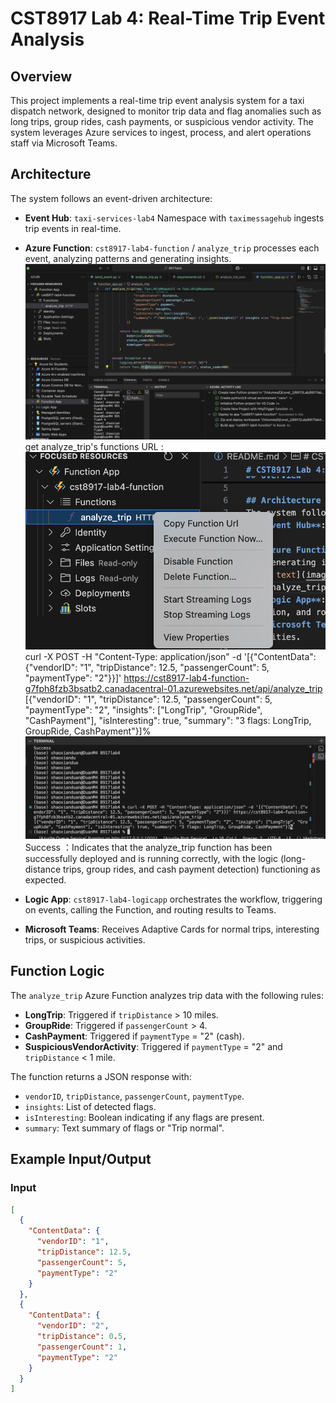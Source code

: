 # CST8917 Lab 4: Real-Time Trip Event Analysis

## Overview
This project implements a real-time trip event analysis system for a taxi dispatch network, designed to monitor trip data and flag anomalies such as long trips, group rides, cash payments, or suspicious vendor activity. The system leverages Azure services to ingest, process, and alert operations staff via Microsoft Teams.

## Architecture
The system follows an event-driven architecture:
- **Event Hub**: `taxi-services-lab4` Namespace with `taximessagehub` ingests trip events in real-time.

- **Azure Function**: `cst8917-lab4-function` / `analyze_trip` processes each event, analyzing patterns and generating insights.
![alt text](image.png)
get analyze_trip's functions URL :
![alt text](image-1.png)
curl -X POST -H "Content-Type: application/json" -d '[{"ContentData": {"vendorID": "1", "tripDistance": 12.5, "passengerCount": 5, "paymentType": "2"}}]' https://cst8917-lab4-function-g7fph8fzb3bsatb2.canadacentral-01.azurewebsites.net/api/analyze_trip
[{"vendorID": "1", "tripDistance": 12.5, "passengerCount": 5, "paymentType": "2", "insights": ["LongTrip", "GroupRide", "CashPayment"], "isInteresting": true, "summary": "3 flags: LongTrip, GroupRide, CashPayment"}]% 
![alt text](image-2.png)
Success ：Indicates that the analyze_trip function has been successfully deployed and is running correctly, with the logic (long-distance trips, group rides, and cash payment detection) functioning as expected.
- **Logic App**: `cst8917-lab4-logicapp` orchestrates the workflow, triggering on events, calling the Function, and routing results to Teams.
- **Microsoft Teams**: Receives Adaptive Cards for normal trips, interesting trips, or suspicious activities.

## Function Logic
The `analyze_trip` Azure Function analyzes trip data with the following rules:
- **LongTrip**: Triggered if `tripDistance` > 10 miles.
- **GroupRide**: Triggered if `passengerCount` > 4.
- **CashPayment**: Triggered if `paymentType` = "2" (cash).
- **SuspiciousVendorActivity**: Triggered if `paymentType` = "2" and `tripDistance` < 1 mile.

The function returns a JSON response with:
- `vendorID`, `tripDistance`, `passengerCount`, `paymentType`.
- `insights`: List of detected flags.
- `isInteresting`: Boolean indicating if any flags are present.
- `summary`: Text summary of flags or "Trip normal".

## Example Input/Output
### Input
```json
[
  {
    "ContentData": {
      "vendorID": "1",
      "tripDistance": 12.5,
      "passengerCount": 5,
      "paymentType": "2"
    }
  },
  {
    "ContentData": {
      "vendorID": "2",
      "tripDistance": 0.5,
      "passengerCount": 1,
      "paymentType": "2"
    }
  }
]